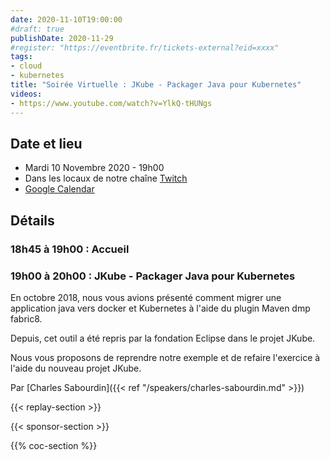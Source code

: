 ```yaml
---
date: 2020-11-10T19:00:00
#draft: true
publishDate: 2020-11-29
#register: "https://eventbrite.fr/tickets-external?eid=xxxx"
tags:
- cloud
- kubernetes
title: "Soirée Virtuelle : JKube - Packager Java pour Kubernetes"
videos:
- https://www.youtube.com/watch?v=YlkQ-tHUNgs
---
```


## Date et lieu

- Mardi 10 Novembre 2020 - 19h00
- Dans les locaux de notre chaîne [Twitch](https://www.twitch.tv/parisjug)
- [Google Calendar](https://www.google.com/calendar/render?action=TEMPLATE&text=ParisJUG+-+JKube+-+Packager+Java+pour+Kubernetes&details=19h00+%C3%A0+20h00%3A+JKube+-+Packager+Java+pour+Kubernetes%0A%0AEn+octobre+2018%2C+nous+vous+avions+pr%C3%A9sent%C3%A9+comment+migrer+une+application+java+vers+docker+et+Kubernetes+%C3%A0+l%27aide+du+plugin+Maven+dmp+fabric8.%0A%0ADepuis%2C+cet+outil+a+%C3%A9t%C3%A9+repris+par+la+fondation+Eclipse+dans+le+projet+JKube.%0A%0ANous+vous+proposons+de+reprendre+notre+exemple+et+de+refaire+l%27exercice+%C3%A0+l%27aide+du+nouveau+projet+JKube.%0A%0Apar+Charles+Sabourdin%0A%0Ahttps%3A%2F%2Fwww.parisjug.org%2Fxwiki%2Fwiki%2Foldversion%2Fview%2FMeeting%2F20201110&location=https%3A%2F%2Fwww.twitch.tv%2Fparisjug&dates=20201110T174500Z%2F20201110T191500Z)

## Détails

### 18h45 à 19h00 : Accueil

### 19h00 à 20h00 : JKube - Packager Java pour Kubernetes

En octobre 2018, nous vous avions présenté comment migrer une application java vers docker et Kubernetes à l'aide du plugin Maven dmp fabric8.

Depuis, cet outil a été repris par la fondation Eclipse dans le projet JKube.

Nous vous proposons de reprendre notre exemple et de refaire l'exercice à l'aide du nouveau projet JKube.

Par [Charles Sabourdin]({{< ref "/speakers/charles-sabourdin.md" >}})

{{< replay-section >}}

{{< sponsor-section >}}

{{% coc-section %}}
